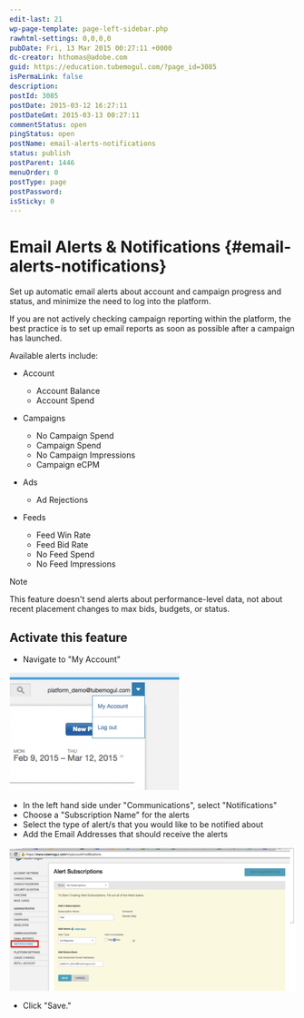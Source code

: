 ```yaml
---
edit-last: 21
wp-page-template: page-left-sidebar.php
rawhtml-settings: 0,0,0,0
pubDate: Fri, 13 Mar 2015 00:27:11 +0000
dc-creator: hthomas@adobe.com
guid: https://education.tubemogul.com/?page_id=3085
isPermaLink: false
description: 
postId: 3085
postDate: 2015-03-12 16:27:11
postDateGmt: 2015-03-13 00:27:11
commentStatus: open
pingStatus: open
postName: email-alerts-notifications
status: publish
postParent: 1446
menuOrder: 0
postType: page
postPassword: 
isSticky: 0
---
```


# Email Alerts & Notifications {#email-alerts-notifications}

Set up automatic email alerts about account and campaign progress and status, and minimize the need to log into the platform. 

If you are not actively checking campaign reporting within the platform, the best practice is to set up email reports as soon as possible after a campaign has launched.

Available alerts include:

* Account

    * Account Balance
    * Account Spend

* Campaigns

    * No Campaign Spend
    * Campaign Spend
    * No Campaign Impressions
    * Campaign eCPM

* Ads

    * Ad Rejections

* Feeds

    * Feed Win Rate
    * Feed Bid Rate
    * No Feed Spend
    * No Feed Impressions

>[!NOTE]
>
>This feature doesn't send alerts about performance-level data, not about recent placement changes to max bids, budgets, or status.

## Activate this feature

* Navigate to "My Account"

[ ![myaccount](assets/myaccount-300x209.png)](assets/myaccount.png)
 
* In the left hand side under "Communications", select "Notifications"
* Choose a "Subscription Name" for the alerts
* Select the type of alert/s that you would like to be notified about
* Add the Email Addresses that should receive the alerts

[ ![alert](assets/alert.png)](assets/alert.png)

* Click "Save."
